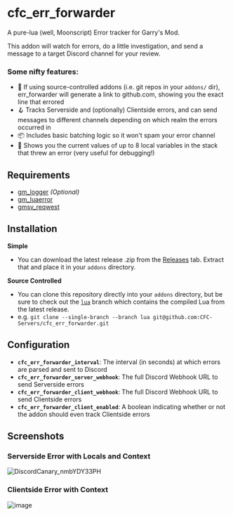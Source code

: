 # cfc_err_forwarder
A pure-lua (well, Moonscript) Error tracker for Garry's Mod.

This addon will watch for errors, do a little investigation, and send a message to a target Discord channel for your review.

### Some nifty features:
 - 🧠 If using source-controlled addons (i.e. git repos in your `addons/` dir), err_forwarder will generate a link to github.com, showing you the exact line that errored
 - 🪝 Tracks Serverside and (optionally) Clientside errors, and can send messages to different channels depending on which realm the errors occurred in
 - 📦 Includes basic batching logic so it won't spam your error channel
 - 🔎 Shows you the current values of up to 8 local variables in the stack that threw an error (very useful for debugging!)

## Requirements
 - [gm_logger](https://github.com/CFC-Servers/gm_logger) _(Optional)_
 - [gm_luaerror](https://github.com/danielga/gm_luaerror)
 - [gmsv_reqwest](https://github.com/WilliamVenner/gmsv_reqwest)


## Installation
**Simple**
 - You can download the latest release .zip from the [Releases](https://github.com/CFC-Servers/cfc_err_forwarder/releases) tab. Extract that and place it in your `addons` directory.

**Source Controlled**
 - You can clone this repository directly into your `addons` directory, but be sure to check out the [`lua`](https://github.com/CFC-Servers/cfc_err_forwarder/tree/lua) branch which contains the compiled Lua from the latest release.
 - e.g. ``` git clone --single-branch --branch lua git@github.com:CFC-Servers/cfc_err_forwarder.git ```


## Configuration
 - **`cfc_err_forwarder_interval`**: The interval (in seconds) at which errors are parsed and sent to Discord
 - **`cfc_err_forwarder_server_webhook`**: The full Discord Webhook URL to send Serverside errors
 - **`cfc_err_forwarder_client_webhook`**: The full Discord Webhook URL to send Clientside errors
 - **`cfc_err_forwarder_client_enabled`**: A boolean indicating whether or not the addon should even track Clientside errors


## Screenshots

### Serverside Error with Locals and Context
![DiscordCanary_nmbYDY33PH](https://user-images.githubusercontent.com/7936439/188520510-709cda4d-1f30-4f15-b43a-ac6cddd0723c.png)


### Clientside Error with Context
![image](https://user-images.githubusercontent.com/7936439/188520586-fdd2f05f-c83a-458a-a7f3-8f29fa99b95f.png)
